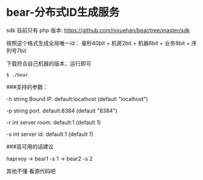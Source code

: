 bear-分布式ID生成服务
============

sdk 目前只有 php 版本:
https://github.com/nixuehan/bear/tree/master/sdk


按照这个格式生成全局唯一id： 毫秒40bit + 机房2bit + 机器6bit + 业务8bit + 序列号7bit 

下载符合自己机器的版本，运行即可


    $ ./bear


###支持的参数：

  -h string
    	Bound IP. default:localhost (default "localhost")

  -p string
    	port. default:8384 (default "8384")

  -r int
    	server room. default:1 (default 1)

  -s int
    	server id. default:1 (default 1)



 ###高可用的话建议

 haprxoy	->  bear1 -s 1
 			->  bear2 -s 2


 其他不懂 看源代码吧